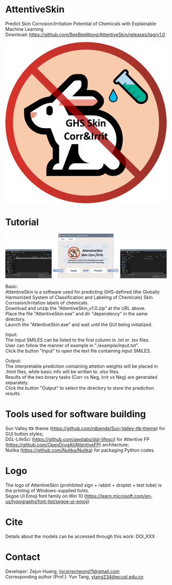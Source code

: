 # AttentiveSkin
Predict Skin Corrosion/Irritation Potential of Chemicals with Explainable Machine Learning  
Download: https://github.com/BeeBeeWong/AttentiveSkin/releases/tag/v1.0  
  
  
  
  
![alt text](https://github.com/BeeBeeWong/AttentiveSkin/blob/main/dependency/icon/startup.png)


# Tutorial
![alt text](https://github.com/BeeBeeWong/AttentiveSkin/blob/main/example/how_to_use.png)  
  
  
Basic:  
AttentiveSkin is a software used for predicting GHS-defined (the Globally Harmonized System of Classification and Labeling of Chemicals) Skin Corrosion/Irritation labels of chemicals.  
Download and unzip the "AttentiveSkin_v1.0.zip" at the URL above.  
Place the file "AttentiveSkin.exe" and dir "dependency" in the same directory.  
Launch the "AttentiveSkin.exe" and wait until the GUI being initialized.  
  
Input:  
The input SMILES can be listed to the first column in .txt or .tsv files.  
User can follow the manner of example in "./example/input.txt".  
Click the button "Input" to open the text file containing input SMILES.  
  
Output:  
The interpretable prediction containing attetion weights will be placed in .html files, while basic info will be written to .xlsx files.  
Results of the two binary tasks (Corr vs Neg, Irrit vs Neg) are generated separately.  
Click the button "Output" to select the directory to store the prediction results.


# Tools used for software building
Sun Valley ttk theme (https://github.com/rdbende/Sun-Valley-ttk-theme) for GUI button styles;  
DGL-LifeSci (https://github.com/awslabs/dgl-lifesci) for Attentive FP (https://github.com/OpenDrugAI/AttentiveFP) architecture;  
Nuitka (https://github.com/Nuitka/Nuitka) for packaging Python codes.


# Logo
The logo of AttentiveSkin (prohibited sign + rabbit + droplet + test tube) is the printing of Windows-supplied fonts.  
Segoe UI Emoji font family on Win 10 (https://learn.microsoft.com/en-us/typography/font-list/segoe-ui-emoji)


# Cite
Details about the models can be accessed through this work: DOI_XXX


# Contact
Developer: Zejun Huang, incorrectwong11@gmail.com  
Corresponding author (Prof.): Yun Tang, ytang234@ecust.edu.cn
